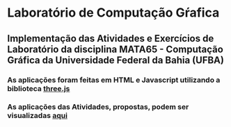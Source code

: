 # Laboratório de Computação Gŕafica

## Implementação das **Atividades** e **Exercícios de Laboratório** da disciplina MATA65 - Computação Gráfica da Universidade Federal da Bahia (UFBA)

### As aplicações foram feitas em **HTML** e **Javascript** utilizando a biblioteca [three.js](https://threejs.org)

### As aplicações das **Atividades**, propostas, podem ser visualizadas [aqui](https://guilera.github.io/CG_Lab)



